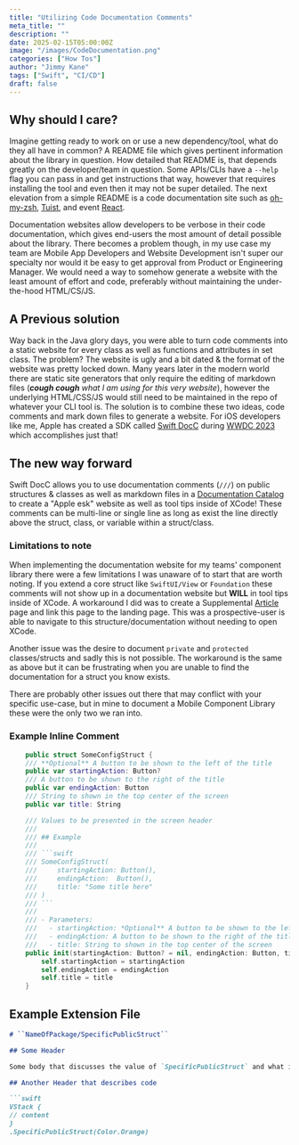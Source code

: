 ```yaml
---
title: "Utilizing Code Documentation Comments"
meta_title: ""
description: ""
date: 2025-02-15T05:00:00Z
image: "/images/CodeDocumentation.png"
categories: ["How Tos"]
author: "Jimmy Kane"
tags: ["Swift", "CI/CD"]
draft: false
---
```


## Why should I care?

Imagine getting ready to work on or use a new dependency/tool, what do they all have in common?  A README file which gives pertinent information about the library in question. How detailed that README is, that depends greatly on the developer/team in question.  Some APIs/CLIs have a `--help` flag you can pass in and get instructions that way, however that requires installing the tool and even then it may not be super detailed.  The next elevation from a simple README is a code documentation site such as [oh-my-zsh](https://ohmyz.sh/), [Tuist](https://docs.tuist.dev/en/), and event [React](https://react.dev/).

Documentation websites allow developers to be verbose in their code documentation, which gives end-users the most amount of detail possible about the library.  There becomes a problem though, in my use case my team are Mobile App Developers and Website Development isn't super our specialty nor would it be easy to get approval from Product or Engineering Manager.  We would need a way to somehow generate a website with the least amount of effort and code, preferably without maintaining the under-the-hood HTML/CS/JS.  

## A Previous solution

Way back in the Java glory days, you were able to turn code comments into a static website for every class as well as functions and attributes in set class.  The problem? The website is ugly and a bit dated & the format of the website was pretty locked down.  Many years later in the modern world there are static site generators that only require the editing of markdown files (_***cough cough*** what I am using for this very website_), however the underlying HTML/CSS/JS would still need to be maintained in the repo of whatever your CLI tool is.  The solution is to combine these two ideas, code comments and mark down files to generate a website.  For iOS developers like me, Apple has created a SDK called [Swift DocC](https://www.swift.org/documentation/docc/) during [WWDC 2023](https://developer.apple.com/videos/play/wwdc2023/10244) which accomplishes just that!

## The new way forward

Swift DocC allows you to use documentation comments (`///`) on public structures & classes as well as markdown files in a [Documentation Catalog](https://www.swift.org/documentation/docc/adding-supplemental-content-to-a-documentation-catalog) to create a "Apple esk" website as well as tool tips inside of XCode!  These comments can be multi-line or single line as long as exist the line directly above the struct, class, or variable within a struct/class.  

### Limitations to note

When implementing the documentation website for my teams' component library there were a few limitations I was unaware of to start that are worth noting.  If you extend a core struct like `SwiftUI/View` or `Foundation` these comments will not show up in a documentation website but **WILL** in tool tips inside of XCode.  A workaround I did was to create a Supplemental [Article](https://www.swift.org/documentation/docc/adding-supplemental-content-to-a-documentation-catalog) page and link this page to the landing page.  This was a prospective-user is able to navigate to this structure/documentation without needing to open XCode.

Another issue was the desire to document `private` and `protected` classes/structs and sadly this is not possible.  The workaround is the same as above but it can be frustrating when you are unable to find the documentation for a struct you know exists.

There are probably other issues out there that may conflict with your specific use-case, but in mine to document a Mobile Component Library these were the only two we ran into.

### Example Inline Comment
```swift
    public struct SomeConfigStruct {
    /// **Optional** A button to be shown to the left of the title
    public var startingAction: Button?
    /// A button to be shown to the right of the title
    public var endingAction: Button
    /// String to shown in the top center of the screen
    public var title: String

    /// Values to be presented in the screen header
    ///
    /// ## Example
    ///
    /// ```swift
    /// SomeConfigStruct(
    ///     startingAction: Button(),
    ///     endingAction:  Button(),
    ///     title: "Some title here"
    /// )
    /// ```
    ///
    /// - Parameters:
    ///   - startingAction: *Optional** A button to be shown to the left of the title
    ///   - endingAction: A button to be shown to the right of the title
    ///   - title: String to shown in the top center of the screen
    public init(startingAction: Button? = nil, endingAction: Button, title: String) {
        self.startingAction = startingAction
        self.endingAction = endingAction
        self.title = title
    }
```

## Example Extension File
```md
# ``NameOfPackage/SpecificPublicStruct``

## Some Header

Some body that discusses the value of `SpecificPublicStruct` and what it does

## Another Header that describes code

```swift
VStack {
// content
}
.SpecificPublicStruct(Color.Orange)
```


